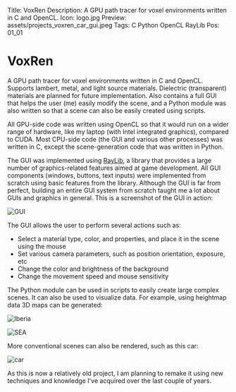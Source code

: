 Title: VoxRen
Description: A GPU path tracer for voxel environments written in C and OpenCL.
Icon: logo.jpg
Preview: assets/projects_voxren_car_gui.jpeg
Tags: C Python OpenCL RayLib
Pos: 01_01

# VoxRen

A GPU path tracer for voxel environments written in C and OpenCL. Supports lambert, metal, and light source materials. Dielectric (transparent) materials are planned for future implementation. Also contains a full GUI that helps the user (me) easily modify the scene, and a Python module was also written so that a scene can also be easily created using scripts.

All GPU-side code was written using OpenCL so that it would run on a wider range of hardware, like my laptop (with Intel integrated graphics), compared to CUDA. Most CPU-side code (the GUI and various other processes) was written in C, except the scene-generation code that was written in Python.

The GUI was implemented using [RayLib](https://www.raylib.com/), a library that provides a large number of graphics-related features aimed at game development. All GUI components (windows, buttons, text inputs) were implemented from scratch using basic features from the library. Although the GUI is far from perfect, building an entire GUI system from scratch taught me a lot about GUIs and graphics in general. This is a screenshot of the GUI in action: 

![GUI](assets/projects_voxren_iberia_gui.jpeg)

The GUI allows the user to perform several actions such as:

- Select a material type, color, and properties, and place it in the scene using the mouse
- Set various camera parameters, such as position orientation, exposure, etc
- Change the color and brightness of the background
- Change the movement speed and mouse sensitivity

The Python module can be used in scripts to easily create large complex scenes. It can also be used to visualize data. For example, using heightmap data 3D maps can be generated:

![Iberia](assets/projects_voxren_iberia.jpeg)

![SEA](assets/projects_voxren_sea.jpeg)

More conventional scenes can also be rendered, such as this car:

![car](assets/projects_voxren_car.jpeg)

As this is now a relatively old project, I am planning to remake it using new techniques and knowledge I've acquired over the last couple of years.